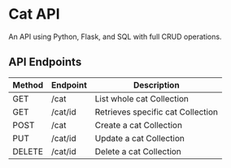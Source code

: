 # Cat API

An API using Python, Flask, and SQL with full CRUD operations.

## API Endpoints

| Method | Endpoint| Description |
|-|-|-|
| GET | /cat | List whole cat Collection |
| GET | /cat/id | Retrieves specific cat Collection |
| POST | /cat | Create a cat Collection |
| PUT | /cat/id | Update a cat Collection |
| DELETE | /cat/id | Delete a cat Collection |
